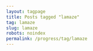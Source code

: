 ```yaml
---
layout: tagpage
title: Posts tagged "lamaze"
tag: lamaze
slug: lamaze
robots: noindex
permalink: /progress/tag/lamaze
---
```

